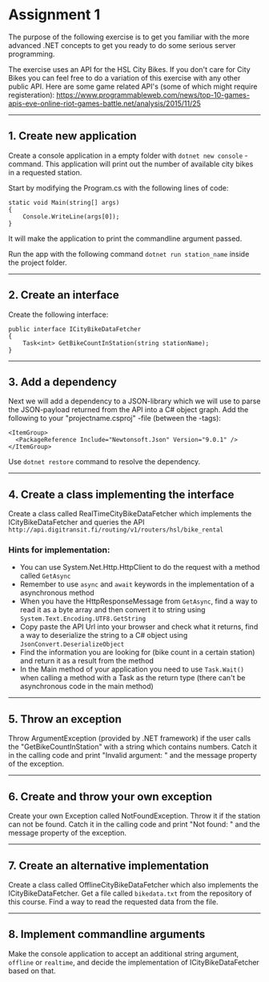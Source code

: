 
# Assignment 1

The purpose of the following exercise is to get you familiar with the more advanced .NET concepts to get you ready to do some serious server programming.

The exercise uses an API for the HSL City Bikes. If you don't care for City Bikes you can feel free to do a variation of this exercise with any other public API. Here are some game related API's (some of which might require registeration):
https://www.programmableweb.com/news/top-10-games-apis-eve-online-riot-games-battle.net/analysis/2015/11/25

---

## 1. Create new application

Create a console application in a empty folder with ``dotnet new console`` -command. This application will print out the number of available city bikes in a requested station.

Start by modifying the Program.cs with the following lines of code:

```
static void Main(string[] args)
{
    Console.WriteLine(args[0]);
}
```

It will make the application to print the commandline argument passed.

Run the app with the following command ``dotnet run station_name`` inside the project folder.

---

## 2. Create an interface

Create the following interface:

```
public interface ICityBikeDataFetcher
{
    Task<int> GetBikeCountInStation(string stationName);
}
```

---

## 3. Add a dependency

Next we will add a dependency to a JSON-library which we will use to parse the JSON-payload returned from the API into a C# object graph. Add the following to your "projectname.csproj" -file (between the <Project> -tags):

```
<ItemGroup>
  <PackageReference Include="Newtonsoft.Json" Version="9.0.1" />
</ItemGroup>
```

Use ``dotnet restore`` command to resolve the dependency.

---

## 4. Create a class implementing the interface

Create a class called RealTimeCityBikeDataFetcher which implements the ICityBikeDataFetcher and queries the API ``http://api.digitransit.fi/routing/v1/routers/hsl/bike_rental``

### Hints for implementation:

- You can use System.Net.Http.HttpClient to do the request with a method called ``GetAsync``
- Remember to use ``async`` and ``await`` keywords in the implementation of a asynchronous method
- When you have the HttpResponseMessage from ``GetAsync``, find a way to read it as a byte array and then convert it to string using ``System.Text.Encoding.UTF8.GetString``
- Copy paste the API Url into your browser and check what it returns, find a way to deserialize the string to a C# object using ``JsonConvert.DeserializeObject``
- Find the information you are looking for (bike count in a certain station) and return it as a result from the method
- In the Main method of your application you need to use ``Task.Wait()`` when calling a method with a Task as the return type (there can't be asynchronous code in the main method)

---

## 5. Throw an exception

Throw ArgumentException (provided by .NET framework) if the user calls the "GetBikeCountInStation" with a string which contains numbers. Catch it in the calling code and print "Invalid argument: " and the message property of the exception.

---

## 6. Create and throw your own exception

Create your own Exception called NotFoundException. Throw it if the station can not be found. Catch it in the calling code and print "Not found: " and the message property of the exception.

---

## 7. Create an alternative implementation

Create a class called OfflineCityBikeDataFetcher which also implements the ICityBikeDataFetcher. Get a file called ``bikedata.txt`` from the repository of this course. Find a way to read the requested data from the file.

---

## 8. Implement commandline arguments

Make the console application to accept an additional string argument, ``offline`` or ``realtime``, and decide the implementation of ICityBikeDataFetcher based on that.